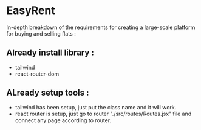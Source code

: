 # EasyRent

In-depth breakdown of the requirements for creating a large-scale platform for buying and selling flats :

## Already install library : 

- tailwind
- react-router-dom


## ALready setup tools : 
- tailwind has been setup, just put the class name and it will work.
- react router is setup, just go to router "./src/routes/Routes.jsx" file and connect any page according to router.